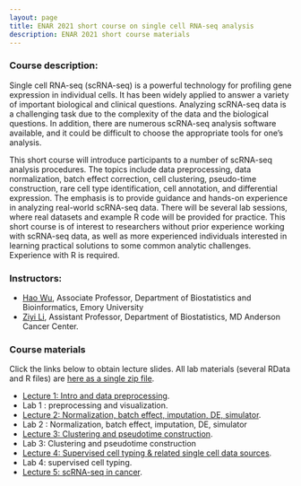 ```yaml
---
layout: page
title: ENAR 2021 short course on single cell RNA-seq analysis
description: ENAR 2021 short course materials
---
```


### Course description: 

Single cell RNA-seq (scRNA-seq) is a powerful technology for profiling gene expression in individual cells. It has been widely applied to answer a variety of important biological and clinical questions. Analyzing scRNA-seq data is a challenging task due to the complexity of the data and the biological questions. In addition, there are numerous scRNA-seq analysis software available, and it could be difficult to choose the appropriate tools for one’s analysis.

This short course will introduce participants to a number of scRNA-seq analysis procedures. The topics include data preprocessing, data normalization, batch effect correction, cell clustering, pseudo-time construction, rare cell type identification, cell annotation, and differential expression. The emphasis is to provide guidance and hands-on experience in analyzing real-world scRNA-seq data. There will be several lab sessions, where real datasets and example R code will be provided for practice. This short course is of interest to researchers without prior experience working with scRNA-seq data, as well as more experienced individuals interested in learning practical solutions to some common analytic challenges. Experience with R is required.


### Instructors: 
- [Hao Wu](haowulab.org), Associate Professor, Department of Biostatistics and Bioinformatics, Emory University
- [Ziyi Li](https://sites.google.com/site/ziyiliemory), Assistant Professor, Department of Biostatistics, MD Anderson Cancer Center.
 
### Course materials

Click the links below to obtain lecture slides. All lab materials (several RData and R files) are [here as a single zip file](ENAR2021_scRNA-seq_labs.zip).

- [Lecture 1: Intro and data preprocessing](ENAR2021_scRNA-seq_lecture1.pdf).
- Lab 1 : preprocessing and visualization.
- [Lecture 2: Normalization, batch effect, imputation, DE, simulator](ENAR2021_scRNA-seq_lecture2.pdf).
- Lab 2 : Normalization, batch effect, imputation, DE, simulator 
- [Lecture 3: Clustering and pseudotime construction](ENAR2021_scRNA-seq_lecture3.pdf).
- Lab 3: Clustering and pseudotime construction 
- [Lecture 4: Supervised cell typing & related single cell data sources](ENAR2021_scRNA-seq_lecture4.pdf).
- Lab 4: supervised cell typing.  
- [Lecture 5: scRNA-seq in cancer](ENAR2021_scRNA-seq_lecture5.pdf).

